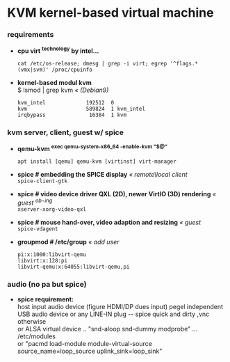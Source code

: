 # KVM kernel-based virtual machine
### requirements

+ **cpu virt <sup>technology</sup> by intel…**
  
  ```
  cat /etc/os-release; dmesg | grep -i virt; egrep '^flags.*(vmx|svm)' /proc/cpuinfo
  ```


+ **kernel-based modul kvm**  
  $ lsmod | grep kvm _« (Debian9)_
  
  ```
  kvm_intel             192512  0
  kvm                   589824  1 kvm_intel
  irqbypass              16384  1 kvm
  ```


### kvm server, client, guest w\/ spice

+ **qemu-kvm <sup>exec qemu-system-x86_64 -enable-kvm "$@"</sup>**
  
  ```
  apt install [qemu] qemu-kvm [virtinst] virt-manager
  ```


+ **spice # embedding the SPICE display** _« remote\\local client_  
  `spice-client-gtk`


+ **spice # video device driver QXL \(2D\), newer VirtIO \(3D\) rendering** _« guest <sup>ob¬ing</sup>_  
  `xserver-xorg-video-qxl`


+ **spice # mouse hand-over, video adaption and resizing** _« guest_  
  `spice-vdagent`


+ **groupmod   # /etc/group** _« add user_
  
  ```
  pi:x:1000:libvirt-qemu
  libvirt:x:128:pi
  libvirt-qemu:x:64055:libvirt-qemu,pi
  ```


### audio (no pa but spice)

+ **spice requirement:**  
  host input audio device \(figure HDMI\/DP dues input\) pegel independent  
  USB audio device or any LINE-IN plug -- spice quick and dirty ,vnc otherwise  
  or ALSA virtual device .. "snd-aloop snd-dummy modprobe" ... \/etc\/modules  
  or "pacmd load-module module-virtual-source source_name=loop_source uplink_sink=loop_sink"